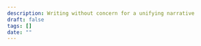 ```yaml
---
description: Writing without concern for a unifying narrative
draft: false
tags: []
date: ""
---
```

